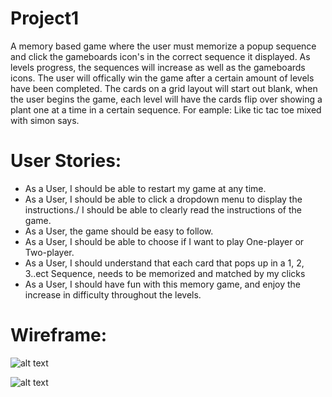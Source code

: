 # Project1

A memory based game where the user must memorize a popup sequence and click the gameboards icon's in the correct sequence it displayed. As levels progress, the sequences will increase as well as the gameboards icons. The user will offically win the game after a certain amount of levels have been completed.
The cards on a grid layout will start out blank, when the user begins the game, each level will have the cards flip over showing a plant one at a time in a certain sequence. For eample: Like tic tac toe mixed with simon says.

# User Stories:
* As a User, I should be able to restart my game at any time.
* As a User, I should be able to click a dropdown menu to display the instructions./ I should be able to clearly read the instructions of the game.
* As a User, the game should be easy to follow.
* As a User, I should be able to choose if I want to play One-player or Two-player.
* As a User, I should understand that each card that pops up in a 1, 2, 3..ect Sequence, needs to be memorized and matched by my clicks
* As a User, I should have fun with this memory game, and enjoy the increase in difficulty throughout the levels.

# Wireframe:

![alt text](https://lh3.googleusercontent.com/fjLXnacUvjRoFcMuCHD2FpXawpvr0s2pOMQutrpny-zoXLk1mExvJMpdWj3LgI04JytDLyO6hv7EvGhIJsPNS34V45KdRBYOO4cjr4p1Upuuw_zWC2B8KvDUXN-rUPUk7j53ktjZgfIeHtRbRj2aR_Gl8n3eDVoT1K1uwxKv9DcxNZsDyaQwRksnDzQ5uPPFHtEUu4nP5JzMEl6kyQFxRVuTBJwdoWviHLswWfsmWMxAkruoMxpLCPNzb65Ka7VeJ5fuJJkmFIRMAVMEAUO3YOlqaGdDNKCkh7FSPnO1Bm101Tdwf2uQudant1eAPsBk_QofuBqaOkHGUdaFkWo5H-lVbrbVcgAL8kViHcJYy3YsfzTGJ6l3ozJcJk6qnVHRYPN0Y0Q-tyi086Zkzx07pQzPqIctx8i5iGVzsWbAEWq2R8HHx-FSKIRI21Ok6YSRWrB-juvpD5Og7MnUmEnHPvrT7kc6xdLlcRKwQC4MI-RwmxTy_V-4l1cZubELbKO-dUPlT3fUSCAdhmXZpX6hUnSIdhfyOgyJ9CShh_LYkGtfUc-p6NVnZXCfiqzwaFWeRvc-T6cZSrkPQhdsR3ipI8cmvt0PjsWEeZdZx-AsMyLj3Lc4nolvXOvS5o3kdAfRCtZfqFjPSri7DxGxE2VZzFa2ik7ZjP3wUkcuyk7LeVAnZuf84xxwPT_fVxEd=w1073-h818-no?authuser=0)


![alt text](https://lh3.googleusercontent.com/eD0cfbBQTNQNp1Gq8xTwMSAB_TGasQEna5VLxTL2XQbEy4odUV8i40FqolRPpLwzH8F1VTkiFzgtlM8nT9VAQVQFNKesa-NiLOo2kixichSXnPL7Dc0dRDavivBzhAyHNteII85PIHV2Asrgn6XGs7gapm3HnyP1KvcNqNUzlL0jxDnNGMZpYCrih1YllEnA6OT3KuOrh3KNXWd5N9iAt4GtVbbuE3byj1T5HMhr2XxEVaaGgOR8YW6nn5W0fAOr6C289L2-ogdPXG5ernPqyLAciQkpHlCnZ3VTr767ouEAn-7hTzQz8H-3YZaRw-O7X5e5Xps5JNOTpUSHPIVl177pD17Bfoij-v3CWMAO8Na1pOsMdOazl_29-SIiSqNUF-OtFqoomjNN5ynb74waePA6n0rlEfrARrxMiGpJsRGCXobx8R3LMb04A0Qwe0cCw83vgNdLPQbQAm2yGbAF1BrUIKpyWv5-ECcIaC1qs2X4irFjkSMbWV5hS5a4NnhFUdFThrpBUReeveasEHVb9TXwkHJzGUWc05TdjaP1IwCxlA2ns1mJinRfN5MbAdOfKoiIkUgzBQW41QUTn6pc-vhJ33fEgS-CkfArbvjJpgKPsq7gODqGz1e9vfJlkNrpoYJXz8AIYNZIxdhu2CBSKKP1uVocPFKLClAl-00Y1IBx23t_ZssdSRBT6j8q=w1087-h818-no?authuser=0)


